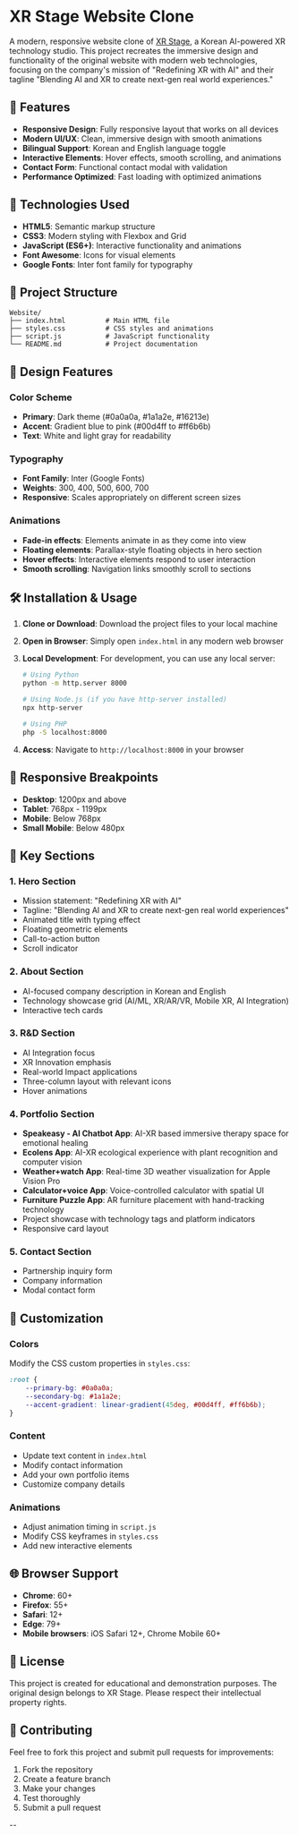 # XR Stage Website Clone

A modern, responsive website clone of [XR Stage](https://www.xr-stage.co.kr/), a Korean AI-powered XR technology studio. This project recreates the immersive design and functionality of the original website with modern web technologies, focusing on the company's mission of "Redefining XR with AI" and their tagline "Blending AI and XR to create next-gen real world experiences."

## 🌟 Features

- **Responsive Design**: Fully responsive layout that works on all devices
- **Modern UI/UX**: Clean, immersive design with smooth animations
- **Bilingual Support**: Korean and English language toggle
- **Interactive Elements**: Hover effects, smooth scrolling, and animations
- **Contact Form**: Functional contact modal with validation
- **Performance Optimized**: Fast loading with optimized animations

## 🚀 Technologies Used

- **HTML5**: Semantic markup structure
- **CSS3**: Modern styling with Flexbox and Grid
- **JavaScript (ES6+)**: Interactive functionality and animations
- **Font Awesome**: Icons for visual elements
- **Google Fonts**: Inter font family for typography

## 📁 Project Structure

```
Website/
├── index.html          # Main HTML file
├── styles.css          # CSS styles and animations
├── script.js           # JavaScript functionality
└── README.md           # Project documentation
```

## 🎨 Design Features

### Color Scheme
- **Primary**: Dark theme (#0a0a0a, #1a1a2e, #16213e)
- **Accent**: Gradient blue to pink (#00d4ff to #ff6b6b)
- **Text**: White and light gray for readability

### Typography
- **Font Family**: Inter (Google Fonts)
- **Weights**: 300, 400, 500, 600, 700
- **Responsive**: Scales appropriately on different screen sizes

### Animations
- **Fade-in effects**: Elements animate in as they come into view
- **Floating elements**: Parallax-style floating objects in hero section
- **Hover effects**: Interactive elements respond to user interaction
- **Smooth scrolling**: Navigation links smoothly scroll to sections

## 🛠️ Installation & Usage

1. **Clone or Download**: Download the project files to your local machine

2. **Open in Browser**: Simply open `index.html` in any modern web browser

3. **Local Development**: For development, you can use any local server:
   ```bash
   # Using Python
   python -m http.server 8000
   
   # Using Node.js (if you have http-server installed)
   npx http-server
   
   # Using PHP
   php -S localhost:8000
   ```

4. **Access**: Navigate to `http://localhost:8000` in your browser

## 📱 Responsive Breakpoints

- **Desktop**: 1200px and above
- **Tablet**: 768px - 1199px
- **Mobile**: Below 768px
- **Small Mobile**: Below 480px

## 🎯 Key Sections

### 1. Hero Section
- Mission statement: "Redefining XR with AI"
- Tagline: "Blending AI and XR to create next-gen real world experiences"
- Animated title with typing effect
- Floating geometric elements
- Call-to-action button
- Scroll indicator

### 2. About Section
- AI-focused company description in Korean and English
- Technology showcase grid (AI/ML, XR/AR/VR, Mobile XR, AI Integration)
- Interactive tech cards

### 3. R&D Section
- AI Integration focus
- XR Innovation emphasis
- Real-world Impact applications
- Three-column layout with relevant icons
- Hover animations

### 4. Portfolio Section
- **Speakeasy - AI Chatbot App**: AI-XR based immersive therapy space for emotional healing
- **Ecolens App**: AI-XR ecological experience with plant recognition and computer vision
- **Weather+watch App**: Real-time 3D weather visualization for Apple Vision Pro
- **Calculator+voice App**: Voice-controlled calculator with spatial UI
- **Furniture Puzzle App**: AR furniture placement with hand-tracking technology
- Project showcase with technology tags and platform indicators
- Responsive card layout

### 5. Contact Section
- Partnership inquiry form
- Company information
- Modal contact form

## 🔧 Customization

### Colors
Modify the CSS custom properties in `styles.css`:
```css
:root {
    --primary-bg: #0a0a0a;
    --secondary-bg: #1a1a2e;
    --accent-gradient: linear-gradient(45deg, #00d4ff, #ff6b6b);
}
```

### Content
- Update text content in `index.html`
- Modify contact information
- Add your own portfolio items
- Customize company details

### Animations
- Adjust animation timing in `script.js`
- Modify CSS keyframes in `styles.css`
- Add new interactive elements

## 🌐 Browser Support

- **Chrome**: 60+
- **Firefox**: 55+
- **Safari**: 12+
- **Edge**: 79+
- **Mobile browsers**: iOS Safari 12+, Chrome Mobile 60+

## 📄 License

This project is created for educational and demonstration purposes. The original design belongs to XR Stage. Please respect their intellectual property rights.

## 🤝 Contributing

Feel free to fork this project and submit pull requests for improvements:

1. Fork the repository
2. Create a feature branch
3. Make your changes
4. Test thoroughly
5. Submit a pull request

--
